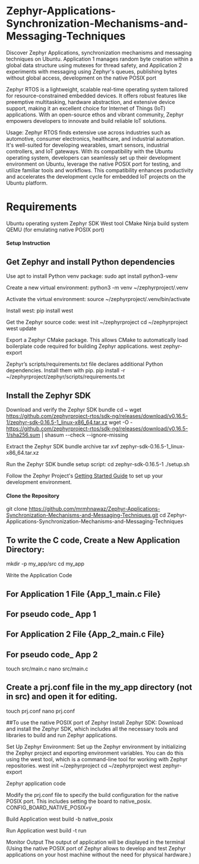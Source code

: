 # Zephyr-Applications-Synchronization-Mechanisms-and-Messaging-Techniques
Discover Zephyr Applications, synchronization mechanisms and messaging techniques on Ubuntu. Application 1 manages random byte creation within a global data structure using mutexes for thread safety, and Application 2 experiments with messaging using Zephyr's queues, publishing bytes without global access, development on the native POSIX port

Zephyr RTOS is a lightweight, scalable real-time operating system tailored for resource-constrained embedded devices. It offers robust features like preemptive multitasking, hardware abstraction, and extensive device support, making it an excellent choice for Internet of Things (IoT) applications. With an open-source ethos and vibrant community, Zephyr empowers developers to innovate and build reliable IoT solutions.

Usage:
Zephyr RTOS finds extensive use across industries such as automotive, consumer electronics, healthcare, and industrial automation. It's well-suited for developing wearables, smart sensors, industrial controllers, and IoT gateways. With its compatibility with the Ubuntu operating system, developers can seamlessly set up their development environment on Ubuntu, leverage the native POSIX port for testing, and utilize familiar tools and workflows. This compatibility enhances productivity and accelerates the development cycle for embedded IoT projects on the Ubuntu platform.

# Requirements
Ubuntu operating system
Zephyr SDK
West tool
CMake
Ninja build system
QEMU (for emulating native POSIX port)

#### Setup Instruction

## Get Zephyr and install Python dependencies

Use apt to install Python venv package:
sudo apt install python3-venv

Create a new virtual environment:
python3 -m venv ~/zephyrproject/.venv

Activate the virtual environment:
source ~/zephyrproject/.venv/bin/activate

Install west:
pip install west

Get the Zephyr source code:
west init ~/zephyrproject
cd ~/zephyrproject
west update

Export a Zephyr CMake package. This allows CMake to automatically load boilerplate code required for building Zephyr applications.
west zephyr-export

Zephyr’s scripts/requirements.txt file declares additional Python dependencies. Install them with pip.
pip install -r ~/zephyrproject/zephyr/scripts/requirements.txt

## Install the Zephyr SDK

Download and verify the Zephyr SDK bundle
cd ~
wget https://github.com/zephyrproject-rtos/sdk-ng/releases/download/v0.16.5-1/zephyr-sdk-0.16.5-1_linux-x86_64.tar.xz
wget -O - https://github.com/zephyrproject-rtos/sdk-ng/releases/download/v0.16.5-1/sha256.sum | shasum --check --ignore-missing

Extract the Zephyr SDK bundle archive
tar xvf zephyr-sdk-0.16.5-1_linux-x86_64.tar.xz

Run the Zephyr SDK bundle setup script:
cd zephyr-sdk-0.16.5-1
./setup.sh

Follow the Zephyr Project's [Getting Started Guide](https://docs.zephyrproject.org/latest/getting_started/index.html) to set up your development environment.

#### Clone the Repository
git clone https://github.com/mrmhnawaz/Zephyr-Applications-Synchronization-Mechanisms-and-Messaging-Techniques.git
cd Zephyr-Applications-Synchronization-Mechanisms-and-Messaging-Techniques

## To write the C code, Create a New Application Directory:
mkdir -p my_app/src
cd my_app

Write the Application Code
## For Application 1 File {App_1_main.c File}
## For pseudo code_ App 1
## For Application 2 File {App_2_main.c File}
## For pseudo code_ App 2

touch src/main.c
nano src/main.c

## Create a prj.conf file in the my_app directory (not in src) and open it for editing.
touch prj.conf
nano prj.conf


##To use the native POSIX port of Zephyr
Install Zephyr SDK: Download and install the Zephyr SDK, which includes all the necessary tools and libraries to build and run Zephyr applications.

Set Up Zephyr Environment: Set up the Zephyr environment by initializing the Zephyr project and exporting environment variables. You can do this using the west tool, which is a command-line tool for working with Zephyr repositories.
west init ~/zephyrproject
cd ~/zephyrproject
west zephyr-export

Zephyr application code

Modify the prj.conf file to specify the build configuration for the native POSIX port. This includes setting the board to native_posix.
CONFIG_BOARD_NATIVE_POSIX=y

Build Application
west build -b native_posix

Run Application
west build -t run

Monitor Output 
The output of application will be displayed in the terminal
(Using the native POSIX port of Zephyr allows to develop and test Zephyr applications on your host machine without the need for physical hardware.)
